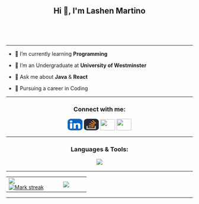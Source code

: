 <h2 align="center">Hi 👋, I'm Lashen Martino</h2>
<p align="center"> <img src = "https://github.com/7oSkaaa/7oSkaaa/blob/main/Images/about_me.gif?raw=true" width = 75px alt="" /> </p>

<p align="left"> <img src="https://komarev.com/ghpvc/?username=lashen1227&label=Profile%20views&color=1E3A8A&style=flat" alt="" /> </p>

---

<img width="42%" align="right" alt="" src="https://raw.githubusercontent.com/onimur/.github/master/.resources/git-header.svg" />

- 🌱 I’m currently learning **Programming**

- 🤝 I’m an Undergraduate at **University of Westminster**

- 💬 Ask me about **Java** & **React**

- 🚀 Pursuing a career in Coding

---

<h3 align="center">Connect with me:</h3>
<p align="center">
<a href="https://linkedin.com/in/lashen-martino" target="blank"><img src="https://github.com/tandpfun/skill-icons/blob/main/icons/LinkedIn.svg" height="31" width="40" /></a>
<a href="https://stackoverflow.com/users/23076639" target="blank"><img src="https://github.com/tandpfun/skill-icons/blob/main/icons/StackOverflow-Dark.svg" height="31" width="40"/></a>
<a href="https://www.behance.net/lashenmartino" target="blank"><img src="https://raw.githubusercontent.com/rahuldkjain/github-profile-readme-generator/master/src/images/icons/Social/behance.svg" height="30" width="40" /></a>
<a href="https://medium.com/@lashenmartino" target="blank"><img src="https://github.com/user-attachments/assets/41aaa46e-5f40-43b2-94cd-c384c8438b1b" height="31" width="40" /></a>
</p>

---

<h3 align="center">Languages & Tools:</h3>
<p align="center">
<a href="https://skillicons.dev" target="blank"><img class="item" src="https://skillicons.dev/icons?i=react,java,spring,html,css,sass,js,nodejs,expressjs,mysql,mongodb,git,docker,py,selenium,tailwindcss,bootstrap,mui,figma,postman&theme=dark&perline=10"/</a> 
</p>

---

<table align="center">
  <tr border="none">
    <td width="50%" align="center">
      <img  align="left"  src="https://github-readme-stats.vercel.app/api?username=lashen1227&theme=tokyonight&show_icons=true&count_private=true&hide_border=false" />
      <br>
      <img  alt="Mark streak" src="https://github-readme-streak-stats.herokuapp.com/?user=lashen1227&theme=tokyonight&hide_border=false" /> 
    </td>
      
   <td width="50%" align="center">
    <img  align="center"  src="https://github-readme-stats.anuraghazra1.vercel.app/api/top-langs/?username=lashen1227&theme=tokyonight&hide_border=false&no-bg=true&no-frame=true&langs_count=6"/>
   </td>
  </tr>
</table>

---

<img src="https://github.com/Anmol-Baranwal/Cool-GIFs-For-GitHub/assets/74038190/d48893bd-0757-481c-8d7e-ba3e163feae7" alt="" />
